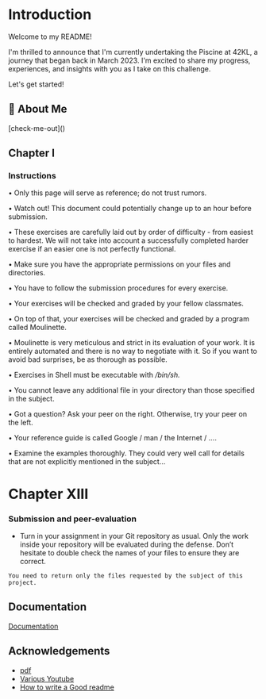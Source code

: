 # Introduction

Welcome to my README!

I'm thrilled to announce that I'm currently undertaking the Piscine at 42KL, a journey that began back in March 2023. I'm excited to share my progress, experiences, and insights with you as I take on this challenge. 

Let's get started!

## 🚀 About Me

[check-me-out](<a href="https://burhanuddinhelmi.netlify.app" target="_blank"></a>)


## Chapter I

### Instructions

• Only this page will serve as reference; do not trust rumors.

• Watch out! This document could potentially change up to an hour before submission.

• These exercises are carefully laid out by order of difficulty - from easiest to hardest.
We will not take into account a successfully completed harder exercise if an easier
one is not perfectly functional.

• Make sure you have the appropriate permissions on your files and directories.

• You have to follow the submission procedures for every exercise.

• Your exercises will be checked and graded by your fellow classmates.

• On top of that, your exercises will be checked and graded by a program called
Moulinette.

• Moulinette is very meticulous and strict in its evaluation of your work. It is entirely
automated and there is no way to negotiate with it. So if you want to avoid bad
surprises, be as thorough as possible.

• Exercises in Shell must be executable with */bin/sh.*

• You cannot leave any additional file in your directory than those specified in the
subject.

• Got a question? Ask your peer on the right. Otherwise, try your peer on the left.

• Your reference guide is called Google / man / the Internet / ....

• Examine the examples thoroughly. They could very well call for details that are
not explicitly mentioned in the subject...

# Chapter XIII

### Submission and peer-evaluation

* Turn in your assignment in your Git repository as usual. Only the work inside your repository will be evaluated during the defense. Don’t hesitate to double check the names of your files to ensure they are correct.

```
You need to return only the files requested by the subject of this
project.
```


## Documentation

[Documentation](https://github.com/beauhelmi/shell00)


## Acknowledgements

 - [pdf](https://cdn.intra.42.fr/pdf/pdf/77980/en.subject.pdf)
 - [Various Youtube](https://www.youtube.com/watch?v=FbOvjKqBvFY&list=PLfxuRgWiQ4rjd92unMjYVnJuFzg8RPSua)
 - [How to write a Good readme](https://bulldogjob.com/news/449-how-to-write-a-good-readme-for-your-github-project)

